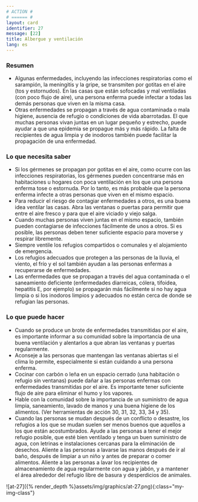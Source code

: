 ```yaml
---
# ACTION #
# ====== #
layout: card
identifier: 27
message: [22]
title: Albergue y ventilación
lang: es
---
```


### Resumen

- Algunas enfermedades, incluyendo las infecciones respiratorias como el sarampión, la meningitis y la gripe, se transmiten por gotitas en el aire (tos y estornudos). En las casas que están sofocadas y mal ventiladas (con poco flujo de aire), una persona enferma puede infectar a todas las demás personas que viven en la misma casa.
- Otras enfermedades se propagan a través de agua contaminada o mala higiene, ausencia de refugio o condiciones de vida abarrotadas. El que muchas personas vivan juntas en un lugar pequeño y estrecho, puede ayudar a que una epidemia se propague más y más rápido. La falta de recipientes de agua limpia y de inodoros también puede facilitar la propagación de una enfermedad.

### Lo que necesita saber

- Si los gérmenes se propagan por gotitas en el aire, como ocurre con las infecciones respiratorias, los gérmenes pueden concentrarse más en habitaciones u hogares con poca ventilación en los que una persona enferma tose o estornuda. Por lo tanto, es más probable que la persona enferma infecte a otras personas que viven en el mismo espacio.
- Para reducir el riesgo de contagiar enfermedades a otros, es una buena idea ventilar las casas. Abra las ventanas o puertas para permitir que entre el aire fresco y para que el aire viciado y viejo salga.
- Cuando muchas personas viven juntas en el mismo espacio, también pueden contagiarse de infecciones fácilmente de unos a otros. Si es posible, las personas deben tener suficiente espacio para moverse y respirar libremente.
- Siempre ventile los refugios compartidos o comunales y el alojamiento de emergencia.
- Los refugios adecuados que protegen a las personas de la lluvia, el viento, el frío y el sol también ayudan a las personas enfermas a recuperarse de enfermedades.
- Las enfermedades que se propagan a través del agua contaminada o el saneamiento deficiente (enfermedades diarreicas, cólera, tifoidea, hepatitis E, por ejemplo) se propagarán más fácilmente si no hay agua limpia o si los inodoros limpios y adecuados no están cerca de donde se refugian las personas.

### Lo que puede hacer

- Cuando se produce un brote de enfermedades transmitidas por el aire, es importante informar a su comunidad sobre la importancia de una buena ventilación y alentarlos a que abran las ventanas y puertas regularmente.
- Aconseje a las personas que mantengan las ventanas abiertas si el clima lo permite, especialmente si están cuidando a una persona enferma.
- Cocinar con carbón o leña en un espacio cerrado (una habitación o refugio sin ventanas) puede dañar a las personas enfermas con enfermedades transmitidas por el aire. Es importante tener suficiente flujo de aire para eliminar el humo y los vapores.
- Hable con la comunidad sobre la importancia de un suministro de agua limpia, saneamiento, lavado de manos y una buena higiene de los alimentos. (Ver herramientas de acción 30, 31, 32, 33, 34 y 35).
- Cuando las personas se mudan después de un conflicto o desastre, los refugios a los que se mudan suelen ser menos buenos que aquellos a los que están acostumbrados. Ayude a las personas a tener el mejor refugio posible, que esté bien ventilado y tenga un buen suministro de agua, con letrinas e instalaciones cercanas para la eliminación de desechos. Aliente a las personas a lavarse las manos después de ir al baño, después de limpiar a un niño y antes de preparar o comer alimentos. Aliente a las personas a lavar los recipientes de almacenamiento de agua regularmente con agua y jabón, y a mantener el área alrededor del refugio libre de basura y desperdicios de animales.

![at-27]({% render_depth %}assets/img/graphics/at-27.png){:class="my-img-class"}
